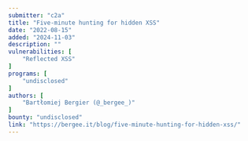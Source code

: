```yaml
---
submitter: "c2a"
title: "Five-minute hunting for hidden XSS"
date: "2022-08-15"
added: "2024-11-03"
description: ""
vulnerabilities: [
    "Reflected XSS"
]
programs: [
    "undisclosed"
]
authors: [
    "Bartłomiej Bergier (@_bergee_)"
]
bounty: "undisclosed"
link: "https://bergee.it/blog/five-minute-hunting-for-hidden-xss/"
---
```




